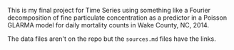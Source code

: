 This is my final project for Time Series using something like a Fourier
decomposition of fine particulate concentration as a predictor in a Poisson
GLARMA model for daily mortality counts in Wake County, NC, 2014.

The data files aren't on the repo but the `sources.md` files have the links.

